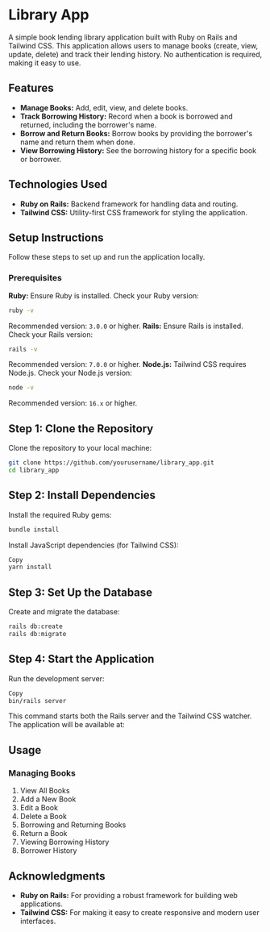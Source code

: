 # Library App
A simple book lending library application built with Ruby on Rails and Tailwind CSS. This application allows users to manage books (create, view, update, delete) and track their lending history. No authentication is required, making it easy to use.

## Features
- **Manage Books:** Add, edit, view, and delete books.
- **Track Borrowing History:** Record when a book is borrowed and returned, including the borrower's name.
- **Borrow and Return Books:** Borrow books by providing the borrower's name and return them when done.
- **View Borrowing History:** See the borrowing history for a specific book or borrower.

## Technologies Used
- **Ruby on Rails:** Backend framework for handling data and routing.
- **Tailwind CSS:** Utility-first CSS framework for styling the application.

## Setup Instructions
Follow these steps to set up and run the application locally.

### Prerequisites
**Ruby:** Ensure Ruby is installed. Check your Ruby version:
```sh
ruby -v
```
Recommended version: ```3.0.0``` or higher.
**Rails:** Ensure Rails is installed. Check your Rails version:

```sh
rails -v
```

Recommended version: ```7.0.0``` or higher.
**Node.js:** Tailwind CSS requires Node.js. Check your Node.js version:

```sh
node -v
```
Recommended version: ```16.x``` or higher.

## Step 1: Clone the Repository
Clone the repository to your local machine:
```sh
git clone https://github.com/yourusername/library_app.git
cd library_app
```

## Step 2: Install Dependencies
Install the required Ruby gems:
```sh
bundle install
```
Install JavaScript dependencies (for Tailwind CSS):
```sh
Copy
yarn install
```

## Step 3: Set Up the Database
Create and migrate the database:
```sh
rails db:create
rails db:migrate
```

## Step 4: Start the Application
Run the development server:

```sh
Copy
bin/rails server
```
This command starts both the Rails server and the Tailwind CSS watcher. The application will be available at:

## Usage
### Managing Books
1. View All Books
2. Add a New Book 
3. Edit a Book
4. Delete a Book
5. Borrowing and Returning Books
6. Return a Book
7. Viewing Borrowing History
8. Borrower History


## Acknowledgments
- **Ruby on Rails:** For providing a robust framework for building web applications.
- **Tailwind CSS:** For making it easy to create responsive and modern user interfaces.